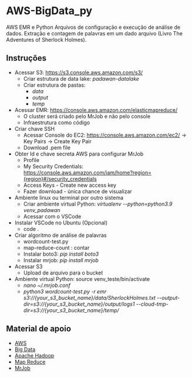# AWS-BigData_py
AWS EMR e Python
Arquivos de configuração e execução de análise de dados.
Extração e contagem de palavras em um dado arquivo (Livro The Adventures of Sherlock Holmes).

## Instruções

* Acessar S3: https://s3.console.aws.amazon.com/s3/ 
  * Criar estrutura de data lake: _padawan-datalake_
  * Criar estrutura de pastas:
    * _data_
    * _output_
    * _temp_
* Acessar EMR: https://console.aws.amazon.com/elasticmapreduce/
    * O cluster será criado pelo MrJob e não pelo console
    * Infraestrutura como código 
* Criar chave SSH
    * Acessar  Console do EC2: https://console.aws.amazon.com/ec2/ -> Key Pairs -> Create Key Pair	
    * Download .pem file
* Obter Id e chave secreta AWS para configurar MrJob
   * Profile
   * My Security Credentials: https://console.aws.amazon.com/iam/home?region={region}#/security_credentials
   * Access Keys - Create new access key
   * Fazer download - única chance de visualizar
* Ambiente linux ou terminal por outro sistema
   * Criar ambiente virtual Python: _virtualenv --python=python3.9 venv_padawan_
   * Acessar com o VSCode
* Instalar VSCode no Ubuntu (Opcional)
   *  code .
* Criar algoritmo de análise de palavras
   * wordcount-test.py
   * map-reduce-count : contar
   * Instalar boto3: _pip install boto3_
   * Instalar mrjob: _pip install mrjob_
* Acessar S3
   * Upload de arquivo para o bucket
* Ambiente virtual Python: source venv_teste/bin/activate
  * _nano ~/.mrjob.conf_
  * _python3 wordcount-test.py -r emr s3://{your_s3_bucket_name}/data/SherlockHolmes.txt --output-dir=s3://{your_s3_bucket_name}/output/logs1 --cloud-tmp-dir=s3://{your_s3_bucket_name}/temp/_

## Material de apoio
* [AWS](https://docs.aws.amazon.com/index.html)
* [Big Data](https://aws.amazon.com/pt/big-data/what-is-big-data/)
* [Apache Hadoop](https://hadoop.apache.org/)
* [Map Reduce](https://en.wikipedia.org/wiki/MapReduce)
* [MrJob](https://mrjob.readthedocs.io/)
